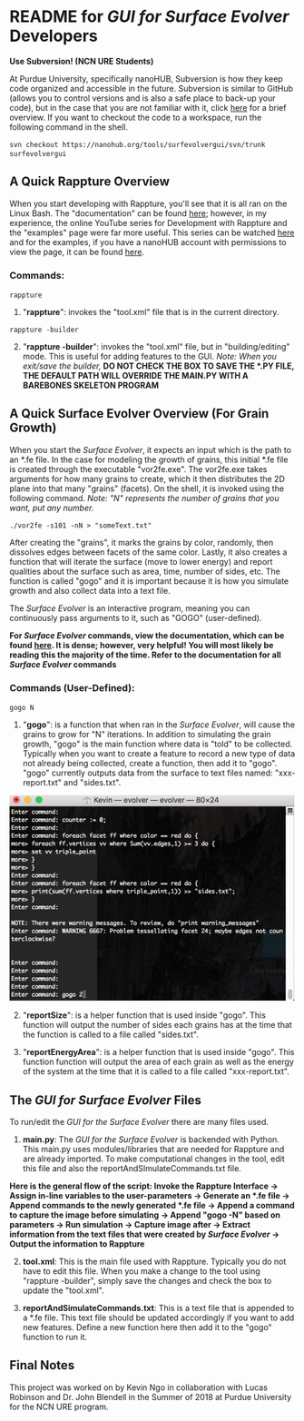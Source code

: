 # README for *GUI for Surface Evolver* Developers

**Use Subversion! (NCN URE Students)**

At Purdue University, specifically nanoHUB, Subversion is how they keep code organized and accessible in the future. Subversion is similar to GitHub (allows you to control versions and is also a safe place to back-up your code), but in the case that you are not familiar with it, click [here](https://www.thegeekstuff.com/2011/04/svn-command-examples/) for a brief overview. If you want to checkout the code to a workspace, run the following command in the shell.

~~~~~
svn checkout https://nanohub.org/tools/surfevolvergui/svn/trunk surfevolvergui
~~~~~

## A Quick Rappture Overview
When you start developing with Rappture, you'll see that it is all ran on the Linux Bash. The "documentation" can be found [here](https://nanohub.org/infrastructure/rappture/wiki/Documentation); however, in my experience, the online YouTube series for Development with Rappture and the "examples" page were far more useful. This series can be watched [here](https://youtu.be/2g7lgOr8SJ4) and for the examples, if you have a nanoHUB account with permissions to view the page, it can be found [here](https://nanohub.org/infrastructure/rappture/browser/trunk/examples/zoo?order=name).

### Commands:
~~~~
rappture
~~~~
1. "**rappture**": invokes the "tool.xml" file that is in the current directory.
 
~~~~
rappture -builder
~~~~
2. "**rappture -builder**": invokes the "tool.xml" file, but in "building/editing" mode. This is useful for adding features to the GUI. *Note: When you exit/save the builder,* **__DO NOT CHECK THE BOX TO SAVE THE \*.PY FILE, THE DEFAULT PATH WILL OVERRIDE THE MAIN.PY WITH A BAREBONES SKELETON PROGRAM__**

## A Quick Surface Evolver Overview (For Grain Growth)
When you start the *Surface Evolver*, it expects an input which is the path to an \*.fe file. In the case for modeling the growth of grains, this initial \*.fe file is created through the executable "vor2fe.exe". The vor2fe.exe takes arguments for how many grains to create, which it then distributes the 2D plane into that many "grains" (facets). On the shell, it is invoked using the following command. *Note: "N" represents the number of grains that you want, put any number.*

~~~~
./vor2fe -s101 -nN > "someText.txt"
~~~~

After creating the "grains", it marks the grains by color, randomly, then dissolves edges between facets of the same color. Lastly, it also creates a function that will iterate the surface (move to lower energy) and report qualities about the surface such as area, time, number of sides, etc. The function is called "gogo" and it is important because it is how you simulate growth and also collect data into a text file.

The *Surface Evolver* is an interactive program, meaning you can continuously pass arguments to it, such as "GOGO" (user-defined).

**For *Surface Evolver* commands, view the documentation, which can be found [here](http://facstaff.susqu.edu/brakke/evolver/html/evolver.htm). It is dense; however, very helpful! You will most likely be reading this the majority of the time. Refer to the documentation for all *Surface Evolver* commands**

### Commands (User-Defined):
~~~~
gogo N
~~~~
1. "**gogo**": is a function that when ran in the *Surface Evolver*, will cause the grains to grow for "N" iterations. In addition to simulating the grain growth, "gogo" is the main function where data is "told" to be collected. Typically when you want to create a feature to record a new type of data not already being collected, create a function, then add it to "gogo". "gogo" currently outputs data from the surface to text files named: "xxx-report.txt" and "sides.txt".

<img src="/docs/gogoDemo.png"/>

2. "**reportSize**": is a helper function that is used inside "gogo". This function will output the number of sides each grains has at the time that the function is called to a file called "sides.txt".

3. "**reportEnergyArea**": is a helper function that is used inside "gogo". This function function will output the area of each grain as well as the energy of the system at the time that it is called to a file called "xxx-report.txt".

## The *GUI for Surface Evolver* Files
To run/edit the *GUI for the Surface Evolver* there are many files used.
1. **main.py**: The *GUI for the Surface Evolver* is backended with Python. This main.py uses modules/libraries that are needed for Rappture and are already imported. To make computational changes in the tool, edit this file and also the reportAndSImulateCommands.txt file.

**Here is the general flow of the script:
Invoke the Rappture Interface &rarr; Assign in-line variables to the user-parameters &rarr; Generate an \*.fe file &rarr; Append commands to the newly generated \*.fe file &rarr; Append a command to capture the image before simulating &rarr; Append "gogo -N" based on parameters &rarr; Run simulation &rarr; Capture image after &rarr; Extract information from the text files that were created by *Surface Evolver* &rarr; Output the information to Rappture**

2. **tool.xml**: This is the main file used with Rappture. Typically you do not have to edit this file. When you make a change to the tool using "rappture -builder", simply save the changes and check the box to update the "tool.xml".

3. **reportAndSimulateCommands.txt**: This is a text file that is appended to a *.fe file. This text file should be updated accordingly if you want to add new features. Define a new function here then add it to the "gogo" function to run it.

## Final Notes

This project was worked on by Kevin Ngo in collaboration with Lucas Robinson and Dr. John Blendell in the Summer of 2018 at Purdue University for the NCN URE program.
